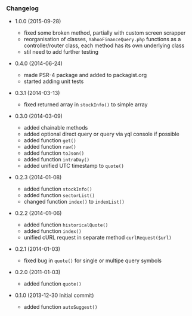 ### Changelog

- 1.0.0 (2015-09-28)
    * fixed some broken method, partially with custom screen scrapper
    * reorganisation of classes, `YahooFinanceQuery.php` functions as a controller/router class, each method has its own underlying class
    * stil need to add further testing

- 0.4.0 (2014-06-24)

    * made PSR-4 package and added to packagist.org
    * started adding unit tests

- 0.3.1 (2014-03-13)

    * fixed returned array in `stockInfo()` to simple array

- 0.3.0 (2014-03-09)

    * added chainable methods
    * added optional direct query or query via yql console if possible
    * added function `get()`
    * added function `raw()`
    * added function `toJson()`
    * added function `intraDay()`
    * added unified UTC timestamp to `quote()`

- 0.2.3 (2014-01-08)

    * added function `stockInfo()`
    * added function `sectorList()`
    * changed function `index()` to `indexList()`

- 0.2.2 (2014-01-06)

    * added function `historicalQuote()`
    * added function `index()`
    * unified cURL request in separate method `curlRequest($url)`

- 0.2.1 (2014-01-03)

    * fixed bug in `quote()` for single or multipe query symbols

- 0.2.0 (2011-01-03)

    * added function `quote()`

- 0.1.0 (2013-12-30 Initial commit)

    * added function `autoSuggest()`
